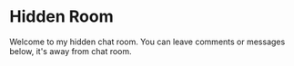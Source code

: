 # Hidden Room

Welcome to my hidden chat room. You can leave comments or messages below, it's away from chat room.

